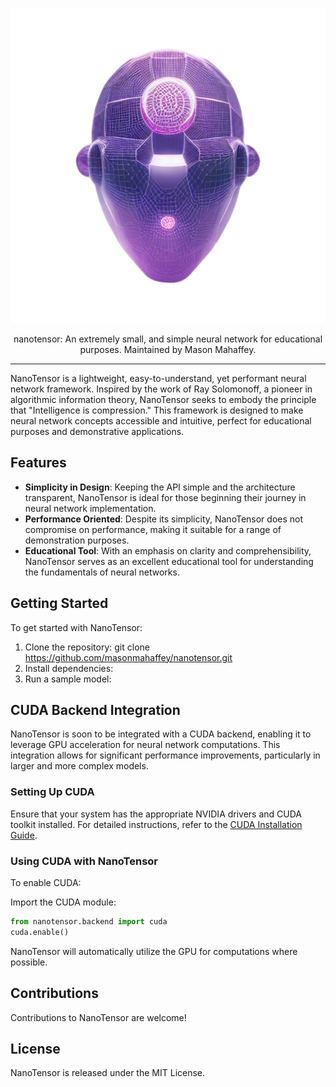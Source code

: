<div align="center">

[![logo](https://raw.githubusercontent.com/masonmahaffey/nanotensor/main/docs/logo.png)](https://masonmahaffey.com)

nanotensor: An extremely small, and simple neural network for educational purposes. Maintained by Mason Mahaffey.

</div>

---

NanoTensor is a lightweight, easy-to-understand, yet performant neural network framework. Inspired by the work of Ray Solomonoff, a pioneer in algorithmic information theory, NanoTensor seeks to embody the principle that "Intelligence is compression." This framework is designed to make neural network concepts accessible and intuitive, perfect for educational purposes and demonstrative applications.

## Features
- **Simplicity in Design**: Keeping the API simple and the architecture transparent, NanoTensor is ideal for those beginning their journey in neural network implementation.
- **Performance Oriented**: Despite its simplicity, NanoTensor does not compromise on performance, making it suitable for a range of demonstration purposes.
- **Educational Tool**: With an emphasis on clarity and comprehensibility, NanoTensor serves as an excellent educational tool for understanding the fundamentals of neural networks.

## Getting Started
To get started with NanoTensor:

1. Clone the repository: git clone https://github.com/masonmahaffey/nanotensor.git
2. Install dependencies:
3. Run a sample model:


## CUDA Backend Integration
NanoTensor is soon to be integrated with a CUDA backend, enabling it to leverage GPU acceleration for neural network computations. This integration allows for significant performance improvements, particularly in larger and more complex models.

### Setting Up CUDA
Ensure that your system has the appropriate NVIDIA drivers and CUDA toolkit installed. For detailed instructions, refer to the [CUDA Installation Guide](https://developer.nvidia.com/cuda-downloads).

### Using CUDA with NanoTensor
To enable CUDA:

Import the CUDA module:
```python
from nanotensor.backend import cuda
cuda.enable()
```

NanoTensor will automatically utilize the GPU for computations where possible.

## Contributions
Contributions to NanoTensor are welcome!

## License
NanoTensor is released under the MIT License.